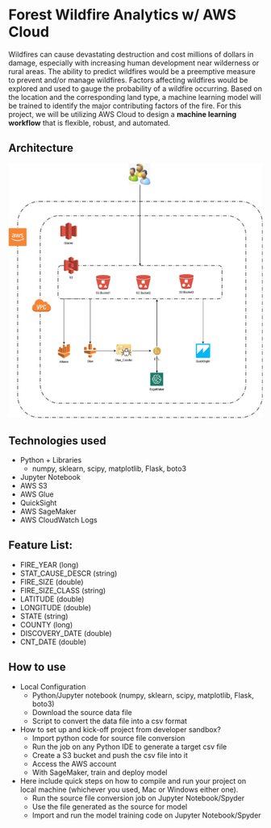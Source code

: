 # Forest Wildfire Analytics w/ AWS Cloud
Wildfires can cause devastating destruction and cost millions of dollars in damage, especially with increasing human development near wilderness or rural areas. The ability to predict wildfires would be a preemptive measure to prevent and/or manage wildfires. Factors affecting wildfires would be explored and used to gauge the probability of a wildfire occurring. Based on the location and the corresponding land type, a machine learning model will be trained to identify the major contributing factors of the fire. For this project, we will be utilizing AWS Cloud to design a **machine learning workflow** that is flexible, robust, and automated.

## Architecture
![](images/CMPE_266_Architecture.png)

## Technologies used
- Python + Libraries
  - numpy, sklearn, scipy, matplotlib, Flask, boto3
- Jupyter Notebook
- AWS S3
- AWS Glue
- QuickSight
- AWS SageMaker
- AWS CloudWatch Logs


## Feature List:
- FIRE_YEAR  (long)
- STAT_CAUSE_DESCR (string)
- FIRE_SIZE (double)
- FIRE_SIZE_CLASS (string)
- LATITUDE  (double)
- LONGITUDE (double)
- STATE (string)
- COUNTY (long)
- DISCOVERY_DATE (double)
- CNT_DATE (double)


## How to use
- Local Configuration
  - Python/Jupyter notebook (numpy, sklearn, scipy, matplotlib, Flask, boto3)
  - Download the source data file
  - Script to convert the data file into a csv format
- How to set up and kick-off project from developer sandbox?
  - Import python code for source file conversion
  - Run the job on any Python IDE to generate a target csv file
  - Create a S3 bucket and push the csv file into it
  - Access the AWS account
  - With SageMaker, train and deploy model
- Here include quick steps on how to compile and run your project on local machine (whichever you used, Mac or Windows either one).
  - Run the source file conversion job on Jupyter Notebook/Spyder
  - Use the file generated as the source for model
  - Import and run the model training code on Jupyter Notebook/Spyder
